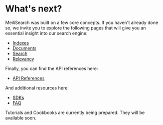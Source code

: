 # What's next?

MeiliSearch was built on a few core concepts. If you haven't already done so, we invite you to explore the following pages that will give you an essential insight into our search engine:
- [Indexes](/guides/main_concepts/indexes.md)
- [Documents](/guides/main_concepts/documents.md)
- [Search](/guides/main_concepts/search.md)
- [Relevancy](/guides/main_concepts/search.md)

Finally, you can find the API references here:

- [API References](/references/README.md)

And additional resources here:

- [SDKs](/resources/sdks.md)
- [FAQ](/resources/faq.md)

Tutorials and Cookbooks are currently being prepared. They will be available soon.
